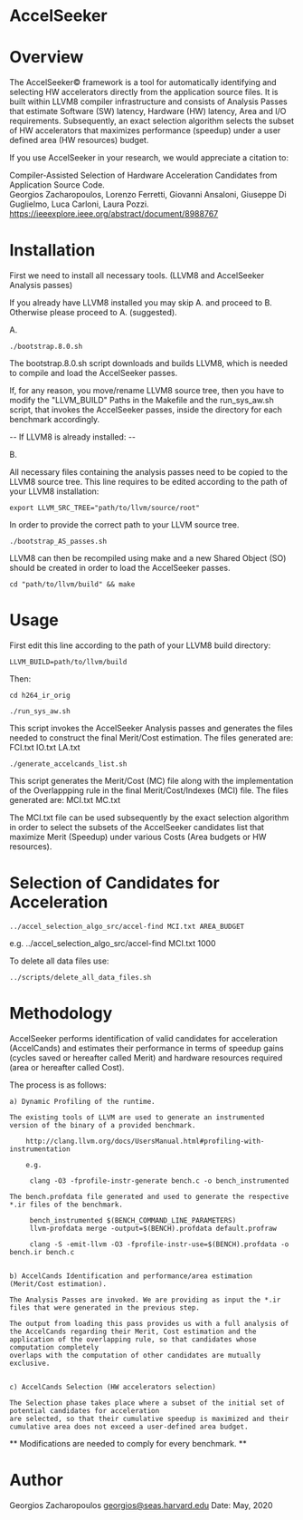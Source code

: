 # AccelSeeker

# Overview

The AccelSeeker© framework is a tool for automatically identifying and selecting HW accelerators directly from 
the application source files. It is built within LLVM8 compiler infrastructure and consists of Analysis Passes
that estimate Software (SW) latency, Hardware (HW) latency, Area and I/O requirements. Subsequently, an exact 
selection algorithm selects the subset of HW accelerators that maximizes performance (speedup) under a user
defined area (HW resources) budget.

If you use AccelSeeker in your research, we would appreciate a citation to:

Compiler-Assisted Selection of Hardware Acceleration Candidates from Application Source Code.           
Georgios Zacharopoulos, Lorenzo Ferretti, Giovanni Ansaloni, Giuseppe Di Guglielmo, Luca Carloni, Laura Pozzi.      
https://ieeexplore.ieee.org/abstract/document/8988767

# Installation

First we need to install all necessary tools. (LLVM8 and AccelSeeker Analysis passes)

If you already have LLVM8 installed you may skip A. and proceed to B. Otherwise please proceed to A. (suggested).

A.

    ./bootstrap.8.0.sh


The bootstrap.8.0.sh script downloads and builds LLVM8, which is needed to compile and load the AccelSeeker passes. 

If, for any reason, you move/rename LLVM8 source tree, then you have to modify the
"LLVM_BUILD" Paths in the Makefile and the run_sys_aw.sh script, that invokes the AccelSeeker passes, inside the 
directory for each benchmark accordingly. 


-- If LLVM8 is already installed: --

B.

All necessary files containing the analysis passes need to be copied to the LLVM8 source tree. This line requires to be edited according to the path of your LLVM8 installation:

    export LLVM_SRC_TREE="path/to/llvm/source/root"

In order to provide the correct path to your LLVM source tree. 
 
    ./bootstrap_AS_passes.sh

LLVM8 can then be recompiled using make and a new Shared Object (SO) should be created in order to load the AccelSeeker passes.

    cd "path/to/llvm/build" && make


# Usage

First edit this line according to the path of your LLVM8 build directory:

    LLVM_BUILD=path/to/llvm/build

Then:    

    cd h264_ir_orig

    ./run_sys_aw.sh

This script invokes the AccelSeeker Analysis passes and generates the files needed to construct the final Merit/Cost estimation.
The files generated are: FCI.txt  IO.txt  LA.txt

    ./generate_accelcands_list.sh

This script generates the Merit/Cost (MC) file along with the implementation of the Overlappping rule in the final Merit/Cost/Indexes (MCI) file.
The files generated are: MCI.txt  MC.txt

The MCI.txt file can be used subsequently by the exact selection algorithm in order to select the subsets of the AccelSeeker candidates list that maximize Merit (Speedup) under various Costs (Area budgets or HW resources).

# Selection of Candidates for Acceleration


    ../accel_selection_algo_src/accel-find MCI.txt AREA_BUDGET

e.g.  ../accel_selection_algo_src/accel-find MCI.txt 1000

To delete all data files use:

    ../scripts/delete_all_data_files.sh 


# Methodology

AccelSeeker performs identification of valid candidates for acceleration (AccelCands) and estimates their performance in terms of speedup gains (cycles saved or hereafter called Merit) and hardware resources required 
(area or hereafter called Cost).

The process is as follows:

    a) Dynamic Profiling of the runtime.

    The existing tools of LLVM are used to generate an instrumented version of the binary of a provided benchmark.

        http://clang.llvm.org/docs/UsersManual.html#profiling-with-instrumentation

        e.g.

         clang -O3 -fprofile-instr-generate bench.c -o bench_instrumented

    The bench.profdata file generated and used to generate the respective *.ir files of the benchmark.

         bench_instrumented $(BENCH_COMMAND_LINE_PARAMETERS)
         llvm-profdata merge -output=$(BENCH).profdata default.profraw

         clang -S -emit-llvm -O3 -fprofile-instr-use=$(BENCH).profdata -o bench.ir bench.c


    b) AccelCands Identification and performance/area estimation (Merit/Cost estimation).

    The Analysis Passes are invoked. We are providing as input the *.ir files that were generated in the previous step.

    The output from loading this pass provides us with a full analysis of the AccelCands regarding their Merit, Cost estimation and the application of the overlapping rule, so that candidates whose computation completely
    overlaps with the computation of other candidates are mutually exclusive.


    c) AccelCands Selection (HW accelerators selection)

    The Selection phase takes place where a subset of the initial set of potential candidates for acceleration
    are selected, so that their cumulative speedup is maximized and their cumulative area does not exceed a user-defined area budget.


** Modifications are needed to comply for every benchmark. **

# Author

Georgios Zacharopoulos georgios@seas.harvard.edu Date: May, 2020
